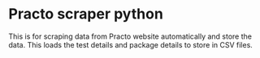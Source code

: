 # Practo scraper python
This is for scraping data from Practo website automatically and store the data.
This loads the test details and package details to store in CSV files.
